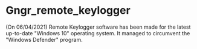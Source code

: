 # Gngr_remote_keylogger
(On 06/04/2021) Remote Keylogger software has been made for the latest up-to-date "Windows 10" operating system. It managed to circumvent the "Windows Defender" program.
